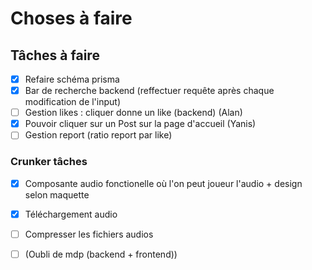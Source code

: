 # Choses à faire

## Tâches à faire

- [x] Refaire schéma prisma
- [x] Bar de recherche backend (reffectuer requête après chaque modification de l'input)
- [ ] Gestion likes : cliquer donne un like (backend) (Alan)
- [x] Pouvoir cliquer sur un Post sur la page d'accueil (Yanis)
- [ ] Gestion report (ratio report par like)

### Crunker tâches
- [x] Composante audio fonctionelle où l'on peut joueur l'audio + design selon maquette
- [x] Téléchargement audio
- [ ] Compresser les fichiers audios

- [ ] (Oubli de mdp (backend + frontend))
